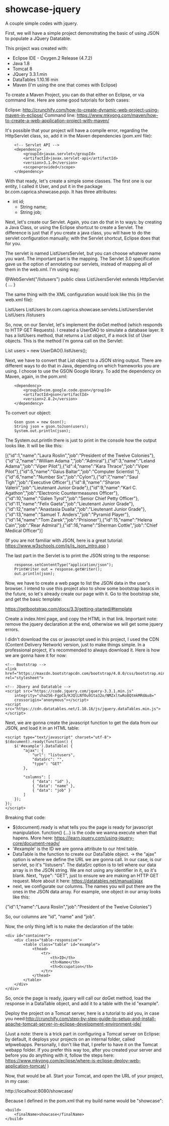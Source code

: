 # showcase-jquery
A couple simple codes with jquery.

First, we will have a simple project demonstrating the basic of using JSON to populate a JQuery Datatable.

This project was created with:

- Eclipse IDE -  Oxygen.2 Release (4.7.2)
- Java 1.8
- Tomcat 8
- JQuery 3.3.1.min
- DataTables 1.10.16 min
- Maven (I'm using the one that comes with Eclipse)

To create a Maven Project, you can do that either on Eclipse, or via command line. Here are some good tutorials for both cases:

Eclipse: http://crunchify.com/how-to-create-dynamic-web-project-using-maven-in-eclipse/
Command line: https://www.mkyong.com/maven/how-to-create-a-web-application-project-with-maven/

It's possible that your project will have a compile error, regarding the HttpServlet class, so, add it in the Maven dependencies (pom.xml file):

		<!-- Servlet API -->
		<dependency>
			<groupId>javax.servlet</groupId>
			<artifactId>javax.servlet-api</artifactId>
			<version>3.1.0</version>
			<scope>provided</scope>
		</dependency>

With that ready, let's create a simple some classes. The first one is our entity, I called it User, and put it in the package br.com.caprica.showcase.pojo. It has three attributes:

  - int id;
	- String name;
	- String job;

Next, let's create our Servlet. Again, you can do that in to ways: by creating a Java Class, or using the Eclipse shortcut to create a Servlet. The difference is just that if you create a java class, you will have to do the servlet configuration manually; with the Servlet shortcut, Eclipse does that for you.

The servlet is named ListUsersServlet, but you can choose whatever name you want. The important part is the mapping. The Servlet 3.0 specification gave us the option of annotating our servlets, instead of mapping all of them in the web.xml. I'm using way:

@WebServlet("/listusers")
public class ListUsersServlet extends HttpServlet {
  ...
}

The same thing with the XML configuration would look like this (in the web.xml file):

  <servlet>
  	<servlet-name>ListUsers</servlet-name>
  	<display-name>ListUsers</display-name>
  	<description></description>
  	<servlet-class>br.com.caprica.showcase.servlets.ListUsersServlet</servlet-class>
  </servlet>
  <servlet-mapping>
  	<servlet-name>ListUsers</servlet-name>
  	<url-pattern>/listusers</url-pattern>
  </servlet-mapping>
  
So, now, on our Servlet, let's implement the doGet method (which responds to HTTP GET Requests). I created a UserDAO to simulate a database layer. It has a listUsers method, that returns a List object, if a mock list of User objects. This is the method I'm gonna call on the Servlet:

  List<User> users = new UserDAO().listUsers();
  
Next, we have to convert that List object to a JSON string output. There are different ways to do that in Java, depending on which frameworks you are using. I choose to use the GSON Google library. To add the dependency on Maven, again, in the pom.xml:

		<dependency>
			<groupId>com.google.code.gson</groupId>
			<artifactId>gson</artifactId>
			<version>2.8.2</version>
		</dependency>
    
To convert our object:

		Gson gson = new Gson();
		String json = gson.toJson(users);
		System.out.println(json);

The System.out.println there is just to print in the console how the output looks like. It will be like this:

  [{"id":1,"name":"Laura Roslin","job":"President of the Twelve Colonies"},{"id":2,"name":"William Adama ","job":"Admiral"},{"id":3,"name":"Leland Adama","job":"Viper Pilot"},{"id":4,"name":"Kara Thrace","job":"Viper Pilot"},{"id":5,"name":"Gaius Baltar","job":"Computer Scientist "},{"id":6,"name":"Number Six","job":"Cylon"},{"id":7,"name":"Saul Tigh","job":"Executive Officer"},{"id":8,"name":"Sharon Valerii","job":"Lieutenant Junior Grade"},{"id":9,"name":"Karl C. Agathon","job":"Electronic Countermeasures Officer"},{"id":10,"name":"Galen Tyrol","job":"Senior Chief Petty Officer"},{"id":11,"name":"Felix Gaeta","job":"Lieutenant Junior Grade"},{"id":12,"name":"Anastasia Dualla","job":"Lieutenant Junior Grade"},{"id":13,"name":"Samuel T. Anders","job":"Pyramid Player"},{"id":14,"name":"Tom Zarek","job":"Prisioner"},{"id":15,"name":"Helena Cain","job":"Rear Admiral"},{"id":16,"name":"Sherman Cottle","job":"Chief Medical Officer"}]
  
  (If you are not familiar with JSON, here is a great tutorial: https://www.w3schools.com/js/js_json_intro.asp )

The last part in the Servlet is to print the JSON string to the response:

		response.setContentType("application/json");
		PrintWriter out = response.getWriter();
		out.println(json);
    
Now, we have to create a web page to list the JSON data in the user's browser. I intend to use this project also to show some bootstrap basics in the future, so let's already create our page with it. Go to the bootstrap site, and get the basic template:

https://getbootstrap.com/docs/3.3/getting-started/#template

Create a index.html page, and copy the HTML in that link. Important note: remove the jquery declaration at the end, otherwise we will get some jquery errors.

I didn't download the css or javascript used in this project, I used the CDN (Content Delivery Network) version, just to make things simple. In a professional project, it's recommended to always download it. Here is how we are gonna have it for now:

	<!-- Bootstrap -->
    <link href="https://maxcdn.bootstrapcdn.com/bootstrap/4.0.0/css/bootstrap.min.css" rel="stylesheet">
	
	<!-- JQuery and Datatable -->
	<script src="https://code.jquery.com/jquery-3.3.1.min.js"
		integrity="sha256-FgpCb/KJQlLNfOu91ta32o/NMZxltwRo8QtmkMRdAu8="
		crossorigin="anonymous"></script>
	<script src="https://cdn.datatables.net/1.10.16/js/jquery.dataTables.min.js"></script>
  
Next, we are gonna create the javascript function to get the data from our JSON, and load it in an HTML table:

	<script type="text/javascript" charset="utf-8">
	$(document).ready(function() {
	    $('#example').DataTable( {
	        "ajax": {
	            "url": "listusers",
	            "dataSrc": "",
	            "type": "GET"
	        },
	            
	        "columns": [
	        	{ "data": "id" },
	            { "data": "name" },
	            { "data": "job" }
	        ]
		});
	});
	</script>
  
Breaking that code:

 - $(document).ready is what tells you the page is ready for javascript manipulation. function() {...} is the code we wanna execute when that hapens. More here: https://learn.jquery.com/using-jquery-core/document-ready/
 - '#example' is the ID we are gonna attribute to our html table.
 - DataTable is the function to create our DataTable object.
    -> the "ajax" option is where we define the URL we are gonna call. In our case, is our servlet, so it's "listusers". The dataSrc option is to tell where our data array is in the JSON string. We are not using any identifier in it, so it's blank. Next, "type": "GET", just to ensure we are making an HTTP GET request. More about it here: https://datatables.net/manual/ajax
- next, we configurate our columns. The names you will put there are the ones in the JSON data array. For example, one object in our array looks like this:

{"id":1,"name":"Laura Roslin","job":"President of the Twelve Colonies"}

So, our columns are "id", "name" and "job".

Now, the only thing left is to make the declaration of the table:

	<div id="container">
		<div class="table-responsive">
			<table class="table" id="example">
				<thead>
					<tr>
						<th>ID</th>
						<th>Name</th>
						<th>Occupation</th>
					</tr>
				</thead>
			</table>
		</div>
	</div>

So, once the page is ready, jquery will call our doGet method, load the response in a DataTable object, and add it to a table with the id "example". 

Deploy the project on a Tomcat server, here is a tutorial to aid you, in case you need:http://crunchify.com/step-by-step-guide-to-setup-and-install-apache-tomcat-server-in-eclipse-development-environment-ide/

(Just a note: there is a trick part in configuring a Tomcat server on Eclipse: by default, it deploys your projects on an internal folder, called wtpwebapps. Personally, I don't like that, I prefer to have it on the Tomcat webapp folder. If you prefer this way too, after you created your server and before you do anything with it, follow the steps here: https://www.mkyong.com/eclipse/where-is-eclipse-deploy-web-application-tomcat/ )

Now, that would be all. Start your Tomcat, and open the URL of your project, in my case:

http://localhost:8080/showcase/

Because I defined in the pom.xml that my build name would be "showcase":

	<build>
		<finalName>showcase</finalName>
	</build>
